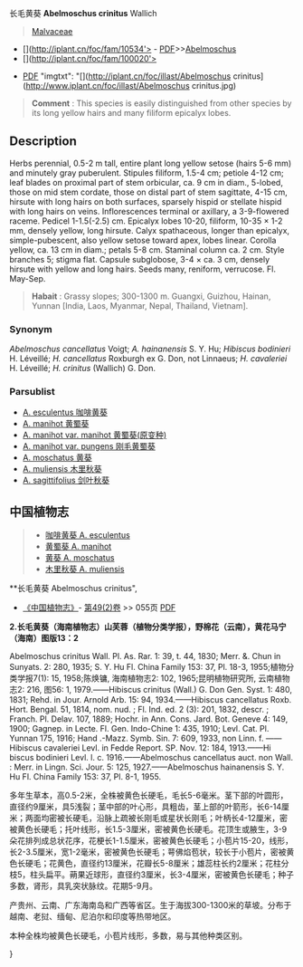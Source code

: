 长毛黄葵 **Abelmoschus crinitus** Wallich

> [Malvaceae](http://www.iplant.cn/info/Malvaceae?t=foc)
* [](http://iplant.cn/foc/fam/10534'> - [PDF](http://iplant.cn/foc/pdf/Malvaceae.pdf)>>[Abelmoschus](Abelmoschus-秋葵属.md)
* [](http://iplant.cn/foc/fam/100020'>
 - [PDF](http://www.iplant.cn/foc/pdf/Abelmoschus.pdf)
  "imgtxt": "[](http://iplant.cn/foc/illast/Abelmoschus crinitus](http://www.iplant.cn/foc/illast/Abelmoschus crinitus.jpg)


> **Comment** : 
> This species is easily distinguished from other species by its long yellow hairs and many filiform epicalyx lobes.

## Description

Herbs perennial, 0.5-2 m tall, entire plant long yellow setose (hairs 5-6 mm) and minutely gray puberulent. Stipules filiform, 1.5-4 cm; petiole 4-12 cm; leaf blades on proximal part of stem orbicular, ca. 9 cm in diam., 5-lobed, those on mid stem cordate, those on distal part of stem sagittate, 4-15 cm, hirsute with long hairs on both surfaces, sparsely hispid or stellate hispid with long hairs on veins. Inflorescences terminal or axillary, a 3-9-flowered raceme. Pedicel 1-1.5(-2.5) cm. Epicalyx lobes 10-20, filiform, 10-35 × 1-2 mm, densely yellow, long hirsute. Calyx spathaceous, longer than epicalyx, simple-pubescent, also yellow setose toward apex, lobes linear. Corolla yellow, ca. 13 cm in diam.; petals 5-8 cm. Staminal column ca. 2 cm. Style branches 5; stigma flat. Capsule subglobose, 3-4 × ca. 3 cm, densely hirsute with yellow and long hairs. Seeds many, reniform, verrucose. Fl. May-Sep.


> **Habait** : 
> Grassy slopes; 300-1300 m. Guangxi, Guizhou, Hainan, Yunnan [India, Laos, Myanmar, Nepal, Thailand, Vietnam].

### Synonym
*Abelmoschus cancellatus* Voigt; *A. hainanensis* S. Y. Hu; *Hibiscus bodinieri* H. Léveillé; *H. cancellatus* Roxburgh ex G. Don, not Linnaeus; *H. cavaleriei* H. Léveillé; *H. crinitus* (Wallich) G. Don.



### Parsublist

* [A.  esculentus  咖啡黄葵](Abelmoschus-esculentus-咖啡黄葵.md)
* [A.  manihot  黄蜀葵](Abelmoschus-manihot-黄蜀葵.md)
* [A.  manihot var. manihot  黄蜀葵(原变种)](Abelmoschus-manihot-var-manihot-黄蜀葵(原变种).md)
* [A.  manihot var. pungens  刚毛黄蜀葵](Abelmoschus-manihot-var-pungens-刚毛黄蜀葵.md)
* [A.  moschatus  黄葵](Abelmoschus-moschatus-黄葵.md)
* [A.  muliensis  木里秋葵](Abelmoschus-muliensis-木里秋葵.md)
* [A.  sagittifolius  剑叶秋葵](Abelmoschus-sagittifolius-剑叶秋葵.md)


## 中国植物志

> * [咖啡黄葵  A.  esculentus](Abelmoschus-esculentus-咖啡黄葵.md)
> * [黄蜀葵  A.  manihot](Abelmoschus-manihot-黄蜀葵.md)
> * [黄葵  A.  moschatus](Abelmoschus-moschatus-黄葵.md)
> * [木里秋葵  A.  muliensis](Abelmoschus-muliensis-木里秋葵.md)


**长毛黄葵 Abelmoschus crinitus",



* [《中国植物志》](http://www.iplant.cn/frps)- [第49(2)卷](http://www.iplant.cn/frps/vol/49(2)) >> 055页 [PDF](http://www.iplant.cn/frps/pdf/49(2)/055.PDF)


**2.长毛黄葵（海南植物志）山芙蓉（植物分类学报），野棉花（云南），黄花马宁（海南）图版13：2**

Abelmoschus crinitus Wall. Pl. As. Rar. 1: 39, t. 44, 1830; Merr. &. Chun in Sunyats. 2: 280, 1935; S. Y. Hu Fl. China Family 153: 37, Pl. 18-3, 1955;植物分类学报7(1): 15, 1958;陈焕镛, 海南植物志2: 102, 1965;昆明植物研究所, 云南植物志2: 216, 图56: 1, 1979.——Hibiscus crinitus (Wall.) G. Don Gen. Syst. 1: 480, 1831; Rehd. in Jour. Arnold Arb. 15: 94, 1934.——Hibiscus cancellatus Roxb. Hort. Bengal. 51, 1814, nom. nud. ; Fl. Ind. ed. 2 (3): 201, 1832, descr. ; Franch. Pl. Delav. 107, 1889; Hochr. in Ann. Cons. Jard. Bot. Geneve 4: 149, 1900; Gagnep. in Lecte. Fl. Gen. Indo-Chine 1: 435, 1910; Levl. Cat. Pl. Yunnan 175, 1916; Hand .-Mazz. Symb. Sin. 7: 609, 1933, non Linn. f. ——Hibiscus cavaleriei Levl. in Fedde Report. SP. Nov. 12: 184, 1913.——Hi biscus bodinieri Levl. l. c. 1916.——Abelmoschus cancellatus auct. non Wall. : Merr. in Lingn. Sci. Jour. 5: 125, 1927.——Abelmoschus hainanensis S. Y. Hu Fl. China Family 153: 37, Pl. 8-1, 1955.

多年生草本，高0.5-2米，全株被黄色长硬毛，毛长5-6毫米。茎下部的叶圆形，直径约9厘米，具5浅裂；茎中部的叶心形，具粗齿，茎上部的叶箭形，长6-14厘米；两面均密被长硬毛，沿脉上疏被长刚毛或星状长刚毛；叶柄长4-12厘米，密被黄色长硬毛；托叶线形，长1.5-3厘米，密被黄色长硬毛。花顶生或腋生，3-9朵花排列成总状花序，花梗长1-1.5厘米，密被黄色长硬毛；小苞片15-20，线形，长2-3.5厘米，宽1-2毫米，密被黄色长硬毛；萼佛焰苞状，较长于小苞片，密被黄色长硬毛；花黄色，直径约13厘米，花瓣长5-8厘米；雄蕊柱长约2厘米；花柱分枝5，柱头扁平。蒴果近球形，直径约3厘米，长3-4厘米，密被黄色长硬毛；种子多数，肾形，具乳突状脉纹。花期5-9月。

产贵州、云南、广东海南岛和广西等省区。生于海拔300-1300米的草坡。分布于越南、老挝、缅甸、尼泊尔和印度等热带地区。

本种全株均被黄色长硬毛，小苞片线形，多数，易与其他种类区别。



}